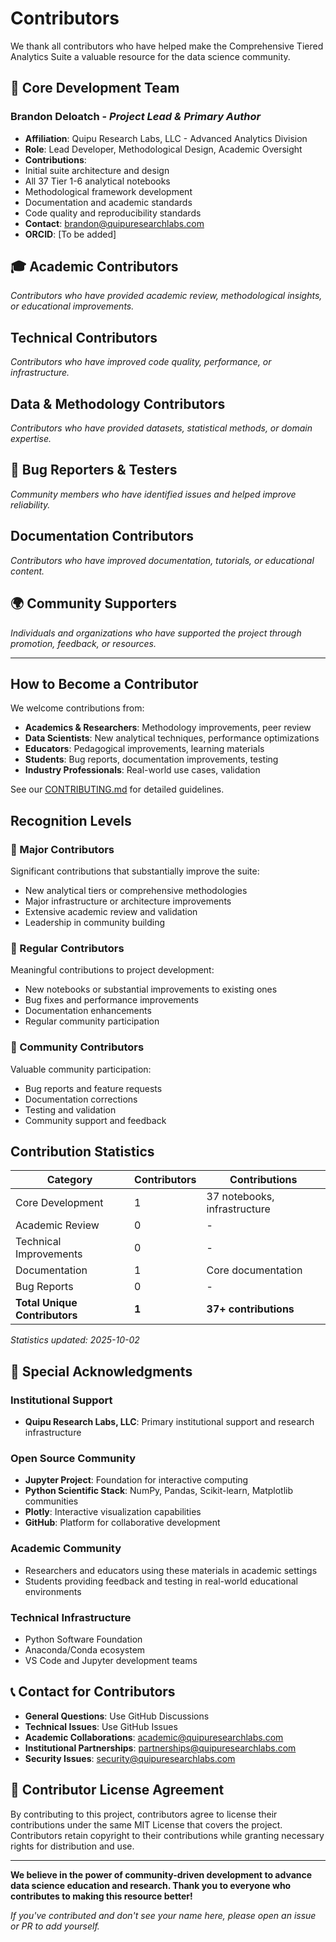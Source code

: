 # Contributors

We thank all contributors who have helped make the Comprehensive Tiered Analytics Suite a valuable resource for the data science community.

## 👨 **Core Development Team**

### **Brandon Deloatch** - *Project Lead & Primary Author*
- **Affiliation**: Quipu Research Labs, LLC - Advanced Analytics Division
- **Role**: Lead Developer, Methodological Design, Academic Oversight
- **Contributions**:
- Initial suite architecture and design
- All 37 Tier 1-6 analytical notebooks
- Methodological framework development
- Documentation and academic standards
- Code quality and reproducibility standards
- **Contact**: brandon@quipuresearchlabs.com
- **ORCID**: [To be added]

## 🎓 **Academic Contributors**

*Contributors who have provided academic review, methodological insights, or educational improvements.*

## **Technical Contributors**

*Contributors who have improved code quality, performance, or infrastructure.*

## **Data & Methodology Contributors**

*Contributors who have provided datasets, statistical methods, or domain expertise.*

## 🐛 **Bug Reporters & Testers**

*Community members who have identified issues and helped improve reliability.*

## **Documentation Contributors**

*Contributors who have improved documentation, tutorials, or educational content.*

## 🌍 **Community Supporters**

*Individuals and organizations who have supported the project through promotion, feedback, or resources.*

---

## **How to Become a Contributor**

We welcome contributions from:
- **Academics & Researchers**: Methodology improvements, peer review
- **Data Scientists**: New analytical techniques, performance optimizations
- **Educators**: Pedagogical improvements, learning materials
- **Students**: Bug reports, documentation improvements, testing
- **Industry Professionals**: Real-world use cases, validation

See our [CONTRIBUTING.md](CONTRIBUTING.md) for detailed guidelines.

## **Recognition Levels**

### **🥇 Major Contributors**
Significant contributions that substantially improve the suite:
- New analytical tiers or comprehensive methodologies
- Major infrastructure or architecture improvements
- Extensive academic review and validation
- Leadership in community building

### **🥈 Regular Contributors**
Meaningful contributions to project development:
- New notebooks or substantial improvements to existing ones
- Bug fixes and performance improvements
- Documentation enhancements
- Regular community participation

### **🥉 Community Contributors**
Valuable community participation:
- Bug reports and feature requests
- Documentation corrections
- Testing and validation
- Community support and feedback

## **Contribution Statistics**

| Category | Contributors | Contributions |
|----------|-------------|---------------|
| Core Development | 1 | 37 notebooks, infrastructure |
| Academic Review | 0 | - |
| Technical Improvements | 0 | - |
| Documentation | 1 | Core documentation |
| Bug Reports | 0 | - |
| **Total Unique Contributors** | **1** | **37+ contributions** |

*Statistics updated: 2025-10-02*

## 🙏 **Special Acknowledgments**

### **Institutional Support**
- **Quipu Research Labs, LLC**: Primary institutional support and research infrastructure

### **Open Source Community**
- **Jupyter Project**: Foundation for interactive computing
- **Python Scientific Stack**: NumPy, Pandas, Scikit-learn, Matplotlib communities
- **Plotly**: Interactive visualization capabilities
- **GitHub**: Platform for collaborative development

### **Academic Community**
- Researchers and educators using these materials in academic settings
- Students providing feedback and testing in real-world educational environments

### **Technical Infrastructure**
- Python Software Foundation
- Anaconda/Conda ecosystem
- VS Code and Jupyter development teams

## 📞 **Contact for Contributors**

- **General Questions**: Use GitHub Discussions
- **Technical Issues**: Use GitHub Issues
- **Academic Collaborations**: academic@quipuresearchlabs.com
- **Institutional Partnerships**: partnerships@quipuresearchlabs.com
- **Security Issues**: security@quipuresearchlabs.com

## 📜 **Contributor License Agreement**

By contributing to this project, contributors agree to license their contributions under the same MIT License that covers the project. Contributors retain copyright to their contributions while granting necessary rights for distribution and use.

---

**We believe in the power of community-driven development to advance data science education and research. Thank you to everyone who contributes to making this resource better!**

*If you've contributed and don't see your name here, please open an issue or PR to add yourself.*